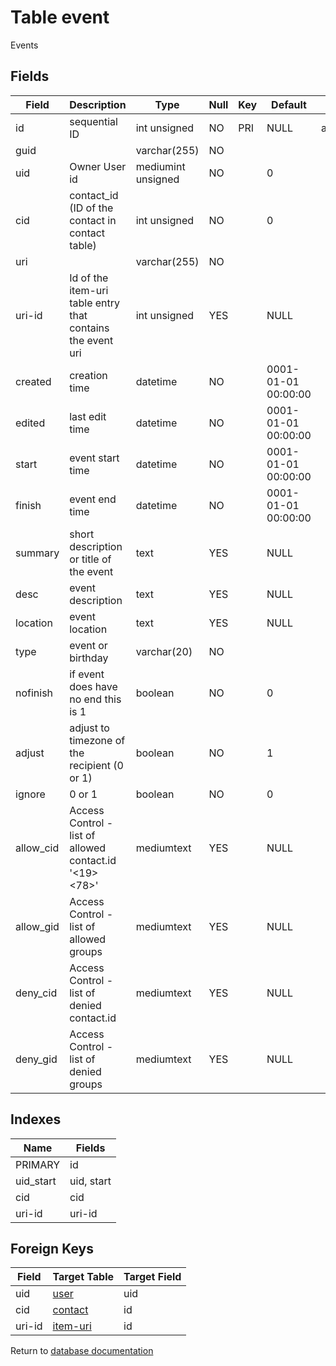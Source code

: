 Table event
===========

Events

Fields
------

| Field     | Description                                                | Type               | Null | Key | Default             | Extra          |
| --------- | ---------------------------------------------------------- | ------------------ | ---- | --- | ------------------- | -------------- |
| id        | sequential ID                                              | int unsigned       | NO   | PRI | NULL                | auto_increment |
| guid      |                                                            | varchar(255)       | NO   |     |                     |                |
| uid       | Owner User id                                              | mediumint unsigned | NO   |     | 0                   |                |
| cid       | contact_id (ID of the contact in contact table)            | int unsigned       | NO   |     | 0                   |                |
| uri       |                                                            | varchar(255)       | NO   |     |                     |                |
| uri-id    | Id of the item-uri table entry that contains the event uri | int unsigned       | YES  |     | NULL                |                |
| created   | creation time                                              | datetime           | NO   |     | 0001-01-01 00:00:00 |                |
| edited    | last edit time                                             | datetime           | NO   |     | 0001-01-01 00:00:00 |                |
| start     | event start time                                           | datetime           | NO   |     | 0001-01-01 00:00:00 |                |
| finish    | event end time                                             | datetime           | NO   |     | 0001-01-01 00:00:00 |                |
| summary   | short description or title of the event                    | text               | YES  |     | NULL                |                |
| desc      | event description                                          | text               | YES  |     | NULL                |                |
| location  | event location                                             | text               | YES  |     | NULL                |                |
| type      | event or birthday                                          | varchar(20)        | NO   |     |                     |                |
| nofinish  | if event does have no end this is 1                        | boolean            | NO   |     | 0                   |                |
| adjust    | adjust to timezone of the recipient (0 or 1)               | boolean            | NO   |     | 1                   |                |
| ignore    | 0 or 1                                                     | boolean            | NO   |     | 0                   |                |
| allow_cid | Access Control - list of allowed contact.id '<19><78>'     | mediumtext         | YES  |     | NULL                |                |
| allow_gid | Access Control - list of allowed groups                    | mediumtext         | YES  |     | NULL                |                |
| deny_cid  | Access Control - list of denied contact.id                 | mediumtext         | YES  |     | NULL                |                |
| deny_gid  | Access Control - list of denied groups                     | mediumtext         | YES  |     | NULL                |                |

Indexes
------------

| Name      | Fields     |
| --------- | ---------- |
| PRIMARY   | id         |
| uid_start | uid, start |
| cid       | cid        |
| uri-id    | uri-id     |

Foreign Keys
------------

| Field | Target Table | Target Field |
|-------|--------------|--------------|
| uid | [user](help/database/db_user) | uid |
| cid | [contact](help/database/db_contact) | id |
| uri-id | [item-uri](help/database/db_item-uri) | id |

Return to [database documentation](help/database)
